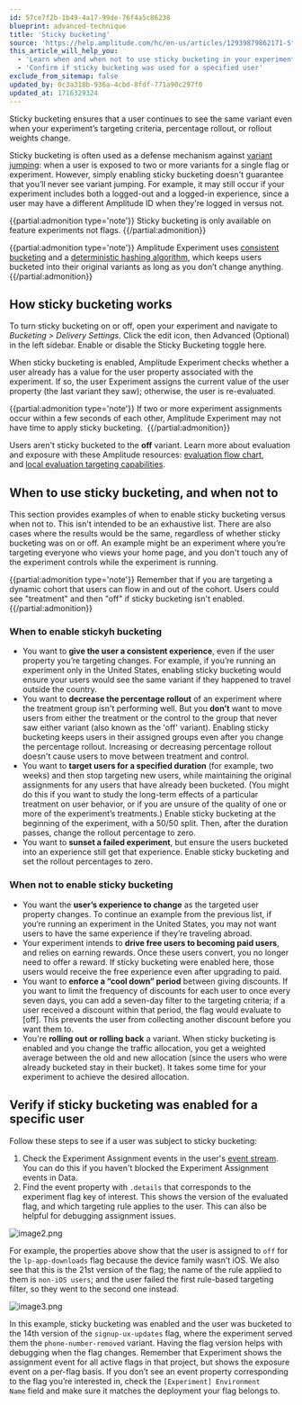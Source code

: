 ```yaml
---
id: 57ce7f2b-1b49-4a17-99de-76f4a5c86238
blueprint: advanced-technique
title: 'Sticky bucketing'
source: 'https://help.amplitude.com/hc/en-us/articles/12939879862171-Sticky-bucketing-in-Amplitude-Experiment'
this_article_will_help_you:
  - 'Learn when and when not to use sticky bucketing in your experiments'
  - 'Confirm if sticky bucketing was used for a specified user'
exclude_from_sitemap: false
updated_by: 0c3a318b-936a-4cbd-8fdf-771a90c297f0
updated_at: 1716329324
---
```

Sticky bucketing ensures that a user continues to see the same variant even when your experiment’s targeting criteria, percentage rollout, or rollout weights change. 

Sticky bucketing is often used as a defense mechanism against [variant jumping](https://www.docs.developers.amplitude.com/experiment/guides/troubleshooting/variant-jumping/): when a user is exposed to two or more variants for a single flag or experiment. However, simply enabling sticky bucketing doesn't guarantee that you’ll never see variant jumping. For example, it may still occur if your experiment includes both a logged-out and a logged-in experience, since a user may have a different Amplitude ID when they're logged in versus not.

{{partial:admonition type='note'}}
Sticky bucketing is only available on feature experiments not flags.
{{/partial:admonition}}

{{partial:admonition type='note'}}
 Amplitude Experiment uses [consistent bucketing](/docs/feature-experiment/implementation#consistent-bucketing) and a [deterministic hashing algorithm](/docs/feature-experiment/implementation#hashing), which keeps users bucketed into their original variants as long as you don’t change anything. 
{{/partial:admonition}}

## How sticky bucketing works

To turn sticky bucketing on or off, open your experiment and navigate to *Bucketing > Delivery Settings.* Click the edit icon, then Advanced (Optional) in the left sidebar. Enable or disable the Sticky Bucketing toggle here. 

When sticky bucketing is enabled, Amplitude Experiment checks whether a user already has a value for the user property associated with the experiment. If so, the user Experiment assigns the current value of the user property (the last variant they saw); otherwise, the user is re-evaluated.

{{partial:admonition type='note'}}
If two or more experiment assignments occur within a few seconds of each other, Amplitude Experiment may not have time to apply sticky bucketing. 
{{/partial:admonition}}

Users aren't sticky bucketed to the **off** variant. Learn more about evaluation and exposure with these Amplitude resources: [evaluation flow chart](/docs/feature-experiment/advanced-techniques/cumulative-exposure-change-slope), and [local evaluation targeting capabilities](h/docs/feature-experiment/local-evaluation#targeting-capabilities).

## When to use sticky bucketing, and when not to

This section provides examples of when to enable sticky bucketing versus when not to. This isn't intended to be an exhaustive list. There are also cases where the results would be the same, regardless of whether sticky bucketing was on or off. An example might be an experiment where you’re targeting everyone who views your home page, and you don't touch any of the experiment controls while the experiment is running. 

{{partial:admonition type='note'}}
Remember that if you are targeting a dynamic cohort that users can flow in and out of the cohort. Users could see "treatment" and then "off" if sticky bucketing isn't enabled.
{{/partial:admonition}}

### When to enable stickyh bucketing

* You want to **give the user a consistent experience**, even if the user property you’re targeting changes. For example, if you’re running an experiment only in the United States, enabling sticky bucketing would ensure your users would see the same variant if they happened to travel outside the country.
* You want to **decrease the percentage rollout** of an experiment where the treatment group isn't performing well. But you **don’t** want to move users from either the treatment or the control to the group that never saw either variant (also known as the 'off' variant). Enabling sticky bucketing keeps users in their assigned groups even after you change the percentage rollout. Increasing or decreasing percentage rollout doesn't cause users to move between treatment and control.
* You want to **target users for a specified duration** (for example, two weeks) and then stop targeting new users, while maintaining the original assignments for any users that have already been bucketed. (You might do this if you want to study the long-term effects of a particular treatment on user behavior, or if you are unsure of the quality of one or more of the experiment’s treatments.) Enable sticky bucketing at the beginning of the experiment, with a 50/50 split. Then, after the duration passes, change the rollout percentage to zero.
* You want to **sunset a failed experiment**, but ensure the users bucketed into an experience still get that experience. Enable sticky bucketing and set the rollout percentages to zero.

### When not to enable sticky bucketing

* You want the **user’s experience to change** as the targeted user property changes. To continue an example from the previous list, if you‘re running an experiment in the United States, you may not want users to have the same experience if they’re traveling abroad.
* Your experiment intends to **drive free users to becoming paid users**, and relies on earning rewards. Once these users convert, you no longer need to offer a reward. If sticky bucketing were enabled here, those users would receive the free experience even after upgrading to paid.
* You want to **enforce a “cool down” period** between giving discounts. If you want to limit the frequency of discounts for each user to once every seven days, you can add a seven-day filter to the targeting criteria; if a user received a discount within that period, the flag would evaluate to [off]. This prevents the user from collecting another discount before you want them to.
* You're **rolling out or rolling back** a variant. When sticky bucketing is enabled and you change the traffic allocation, you get a weighted average between the old and new allocation (since the users who were already bucketed stay in their bucket). It takes some time for your experiment to achieve the desired allocation.

## Verify if sticky bucketing was enabled for a specific user

Follow these steps to see if a user was subject to sticky bucketing:

1. Check the Experiment Assignment events in the user's [event stream](/docs/analytics/user-data-lookup). You can do this if you haven't blocked the Experiment Assignment events in Data.
2. Find the event property with `.details` that corresponds to the experiment flag key of interest. This shows the version of the evaluated flag, and which targeting rule applies to the user. This can also be helpful for debugging assignment issues.

![image2.png](/docs/output/img/advanced-techniques/image2-png.png)

For example, the properties above show that the user is assigned to `off` for the `lp-app-downloads` flag because the device family wasn't iOS. We also see that this is the 21st version of the flag; the name of the rule applied to them is `non-iOS users`; and the user failed the first rule-based targeting filter, so they went to the second one instead.

![image3.png](/docs/output/img/advanced-techniques/image3-png.png)

In this example, sticky bucketing was enabled and the user was bucketed to the 14th version of the `signup-ux-updates` flag, where the experiment served them the `phone-number-removed` variant. Having the flag version helps with debugging when the flag changes. Remember that Experiment shows the assignment event for all active flags in that project, but shows the exposure event on a per-flag basis. If you don’t see an event property corresponding to the flag you’re interested in, check the `[Experiment] Environment Name` field and make sure it matches the deployment your flag belongs to.
